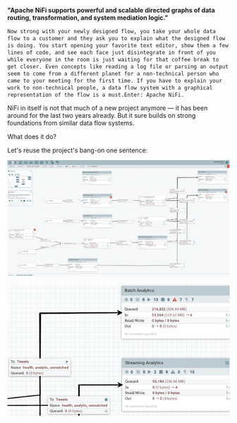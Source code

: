 

**"Apache NiFi supports powerful and scalable directed graphs of data routing, transformation, and system mediation logic."**

```
Now strong with your newly designed flow, you take your whole data flow to a customer and they ask you to explain what the designed flow is doing. You start opening your favorite text editor, show them a few lines of code, and see each face just disintegrate in front of you while everyone in the room is just waiting for that coffee break to get closer. Even concepts like reading a log file or parsing an output seem to come from a different planet for a non-technical person who came to your meeting for the first time. If you have to explain your work to non-technical people, a data flow system with a graphical representation of the flow is a must.Enter: Apache NiFi.
```

NiFi in itself is not that much of a new project anymore — it has been around for the last two years already. But it sure builds on strong foundations from similar data flow systems.

What does it do?

Let's reuse the project's bang-on one sentence:


![nififlow1](./pics/nififlow1.png)


![nififlow2](./pics/nififlow2.png)



